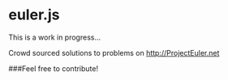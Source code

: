 euler.js
========
This is a work in progress...

Crowd sourced solutions to problems on http://ProjectEuler.net

###Feel free to contribute!
